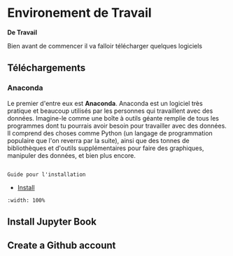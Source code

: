# Environement de Travail

<p class="emphase2"><strong>De Travail</strong></p>

Bien avant de commencer il va falloir télécharger quelques logiciels

## Téléchargements

### Anaconda

Le premier d'entre eux est **Anaconda**. Anaconda est un logiciel très pratique et beaucoup utilisés par les personnes qui travaillent avec des données. Imagine-le comme une boîte à outils géante remplie de tous les programmes dont tu pourrais avoir besoin pour travailler avec des données. Il comprend des choses comme Python (un langage de programmation populaire que l'on reverra par la suite), ainsi que des tonnes de bibliothèques et d'outils supplémentaires pour faire des graphiques, manipuler des données, et bien plus encore.


```{note}

Guide pour l'installation

```



- [Install](https://www.anaconda.com/download)

```{image} Docs/Anaconda-capture.png
:width: 100%

```




## Install Jupyter Book





## Create a Github account